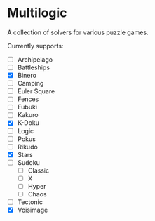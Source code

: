 # Multilogic

A collection of solvers for various puzzle games.

Currently supports:
  - [ ] Archipelago
  - [ ] Battleships
  - [X] Binero
  - [ ] Camping
  - [ ] Euler Square
  - [ ] Fences
  - [ ] Fubuki
  - [ ] Kakuro
  - [X] K-Doku
  - [ ] Logic
  - [ ] Pokus
  - [ ] Rikudo
  - [X] Stars
  - [ ] Sudoku
    - [ ] Classic
    - [ ] X
    - [ ] Hyper
    - [ ] Chaos
  - [ ] Tectonic
  - [X] Voisimage
